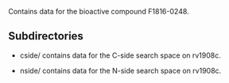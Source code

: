 Contains data for the bioactive compound F1816-0248.

## Subdirectories

- cside/ contains data for the C-side search space on rv1908c.

- nside/ contains data for the N-side search space on rv1908c.


